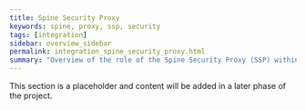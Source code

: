 ```yaml
---
title: Spine Security Proxy
keywords: spine, proxy, ssp, security
tags: [integration]
sidebar: overview_sidebar
permalink: integration_spine_security_proxy.html
summary: "Overview of the role of the Spine Security Proxy (SSP) within NRLS."
---
```


This section is a placeholder and content will be added in a later phase of the project.